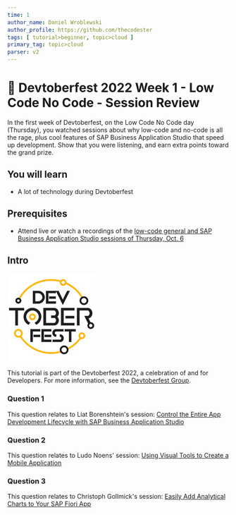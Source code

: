 ```yaml
---
time: 1
author_name: Daniel Wroblewski
author_profile: https://github.com/thecodester
tags: [ tutorial>beginner, topic>cloud ]
primary_tag: topic>cloud
parser: v2
---
```


# 🔴 Devtoberfest 2022 Week 1 - Low Code No Code - Session Review
<!-- description -->In the first week of Devtoberfest, on the Low Code No Code day (Thursday), you watched sessions about why low-code and no-code is all the rage, plus cool features of SAP Business Application Studio that speed up development. Show that you were listening, and earn extra points toward the grand prize.

## You will learn
- A lot of technology during Devtoberfest

## Prerequisites
- Attend live or watch a recordings of the [low-code general and SAP Business Application Studio sessions of Thursday, Oct. 6](https://groups.community.sap.com/t5/devtoberfest/eb-p/devtoberfest-events?filter=labels&depth=0&label_texts=Low-Code%20No-Code&sort_by=occasionStartTime)

## Intro
![Devtoberfest](Devtoberfest.jpg)

This tutorial is part of the Devtoberfest 2022, a celebration of and for Developers. For more information, see the [Devtoberfest Group](https://groups.community.sap.com/t5/devtoberfest/gh-p/Devtoberfest).

### Question 1
This question relates to Liat Borenshtein's session: [Control the Entire App Development Lifecycle with SAP Business Application Studio](https://groups.community.sap.com/t5/devtoberfest/control-the-entire-app-development-lifecycle-with-sap-business/ec-p/8954#M13) 

### Question 2
This question relates to Ludo Noens' session: [Using Visual Tools to Create a Mobile Application](https://groups.community.sap.com/t5/devtoberfest/using-visual-tools-to-create-a-mobile-application/ec-p/8956#M15) 

### Question 3
This question relates to Christoph Gollmick's session: [Easily Add Analytical Charts to Your SAP Fiori App](https://groups.community.sap.com/t5/devtoberfest/easily-add-analytical-charts-to-your-sap-fiori-app/ec-p/8955#M14) 



